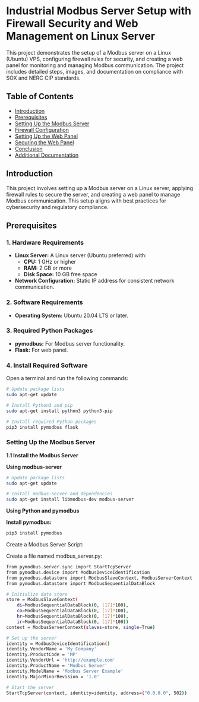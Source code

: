 # Industrial Modbus Server Setup with Firewall Security and Web Management on Linux Server

This project demonstrates the setup of a Modbus server on a Linux (Ubuntu) VPS, configuring firewall rules for security, and creating a web panel for monitoring and managing Modbus communication. The project includes detailed steps, images, and documentation on compliance with SOX and NERC CIP standards.

## Table of Contents
- [Introduction](#introduction)
- [Prerequisites](#prerequisites)
- [Setting Up the Modbus Server](#setting-up-the-modbus-server)
- [Firewall Configuration](#firewall-configuration)
- [Setting Up the Web Panel](#setting-up-the-web-panel)
- [Securing the Web Panel](#securing-the-web-panel)
- [Conclusion](#conclusion)
- [Additional Documentation](#additional-documentation)

## Introduction
This project involves setting up a Modbus server on a Linux server, applying firewall rules to secure the server, and creating a web panel to manage Modbus communication. This setup aligns with best practices for cybersecurity and regulatory compliance.

## Prerequisites

### 1. Hardware Requirements
- **Linux Server:** A Linux server (Ubuntu preferred) with:
  - **CPU:** 1 GHz or higher
  - **RAM:** 2 GB or more
  - **Disk Space:** 10 GB free space
- **Network Configuration:** Static IP address for consistent network communication.

### 2. Software Requirements
- **Operating System:** Ubuntu 20.04 LTS or later.

### 3. Required Python Packages
- **pymodbus:** For Modbus server functionality.
- **Flask:** For web panel.

### 4. Install Required Software
Open a terminal and run the following commands:

```bash
# Update package lists
sudo apt-get update

# Install Python3 and pip
sudo apt-get install python3 python3-pip

# Install required Python packages
pip3 install pymodbus flask
```
### Setting Up the Modbus Server

**1.1 Install the Modbus Server**

**Using modbus-server**

````bash
# Update package lists
sudo apt-get update

# Install modbus-server and dependencies
sudo apt-get install libmodbus-dev modbus-server
````
**Using Python and pymodbus**

**Install pymodbus:**

````bash
pip3 install pymodbus
````
Create a Modbus Server Script:

Create a file named modbus_server.py:

````bash
from pymodbus.server.sync import StartTcpServer
from pymodbus.device import ModbusDeviceIdentification
from pymodbus.datastore import ModbusSlaveContext, ModbusServerContext
from pymodbus.datastore import ModbusSequentialDataBlock

# Initialize data store
store = ModbusSlaveContext(
    di=ModbusSequentialDataBlock(0, [17]*100),
    co=ModbusSequentialDataBlock(0, [17]*100),
    hr=ModbusSequentialDataBlock(0, [17]*100),
    ir=ModbusSequentialDataBlock(0, [17]*100))
context = ModbusServerContext(slaves=store, single=True)

# Set up the server
identity = ModbusDeviceIdentification()
identity.VendorName = 'My Company'
identity.ProductCode = 'MP'
identity.VendorUrl = 'http://example.com'
identity.ProductName = 'Modbus Server'
identity.ModelName = 'Modbus Server Example'
identity.MajorMinorRevision = '1.0'

# Start the server
StartTcpServer(context, identity=identity, address=("0.0.0.0", 502))
````

